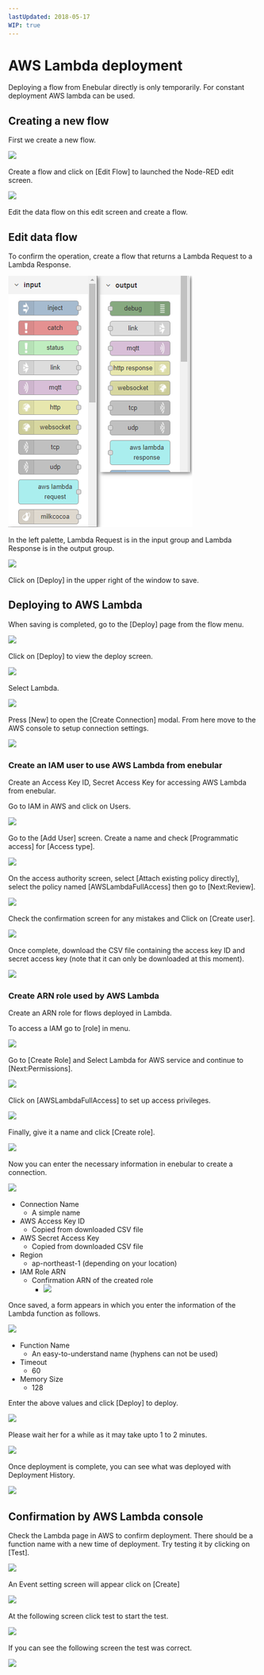 ```yaml
---
lastUpdated: 2018-05-17
WIP: true
---
```


# AWS Lambda deployment

Deploying a flow from Enebular directly is only temporarily. 
For constant deployment AWS lambda can be used. 

## Creating a new flow

First we create a new flow. 

![](https://i.gyazo.com/43daa8adfa160e0db4723a6cb62ec6aa.png)

Create a flow and click on [Edit Flow] to launched the Node-RED edit screen. 

![](https://i.gyazo.com/53824241d584d099aa810e6b3cbab645.png)

Edit the data flow on this edit screen and create a flow.

## Edit data flow

To confirm the operation, create a flow that returns a Lambda Request to a Lambda Response.

![image](../../../_asset/images/Deploy/DeployFlow/Lambda/deploy-deployflow-lambda_03.png)

In the left palette, Lambda Request is in the input group and Lambda Response is in the output group. 

![](https://i.gyazo.com/b474a682aefc4cef62650b0e883f354c.png)

Click on [Deploy] in the upper right of the window to save.

## Deploying to AWS Lambda 

When saving is completed, go to the [Deploy] page from the flow menu.

![](https://i.gyazo.com/6d8611cac4c92473225ebfca7ded8c57.png)

Click on [Deploy] to view the deploy screen.

![](https://i.gyazo.com/88e68c4779864cf8c6f24f6262575e4b.png)

Select Lambda.

![](https://i.gyazo.com/edc9714f15afec8911f67f31cf7141bd.png)

Press [New] to open the [Create Connection] modal.
From here move to the AWS console to setup connection settings.

![](https://i.gyazo.com/3478881bcdb98b1319141df71eed2dd8.png)

### Create an IAM user to use AWS Lambda from enebular

Create an Access Key ID, Secret Access Key for accessing AWS Lambda from enebular.

Go to IAM in AWS and click on Users.

![](https://i.gyazo.com/a36079814c6663851f0c93b82b1ea589.png)

Go to the [Add User] screen.
Create a name and check [Programmatic access] for [Access type].

![](https://i.gyazo.com/6280a25da09312e3bbbef9bae5eedd0d.png)

On the access authority screen, select [Attach existing policy directly], select the policy named [AWSLambdaFullAccess] then go to [Next:Review].

![](https://i.gyazo.com/913d013b1a9f32b0f6a2698e5a12ec32.png)

Check the confirmation screen for any mistakes and Click on [Create user].

![](https://i.gyazo.com/f54408921e545524629b666da55fccff.png)

Once complete, download the CSV file containing the access key ID and secret access key (note that it can only be downloaded at this moment).

![](https://i.gyazo.com/7d99dbaf67c0c9faf1b9de4c50adabd9.png)

### Create ARN role used by AWS Lambda

Create an ARN role for flows deployed in Lambda.

To access a IAM  go to [role] in menu.

![](https://i.gyazo.com/b5286ed7c5c0f7a80ab4375f87c0ff2b.png)

Go to [Create Role] and Select Lambda for AWS service and continue to [Next:Permissions].

![](https://i.gyazo.com/85435143d5fea6b3e90805de5cd4c388.png)

Click on [AWSLambdaFullAccess] to set up access privileges. 

![](https://i.gyazo.com/e1a69b8bb472eb97011523b140856b4a.png)

Finally, give it a name and click [Create role].

![](https://i.gyazo.com/c6264921396b43008c6a0a87002ceaf0.png)

Now you can enter the necessary information in enebular to create a connection.

![](https://i.gyazo.com/bb59cf50a2ae8726bd03f2a4d2f8437a.png)

* Connection Name
    * A simple name
* AWS Access Key ID
    * Copied from downloaded CSV file
* AWS Secret Access Key
    * Copied from downloaded CSV file
* Region
    * ap-northeast-1 (depending on your location)
* IAM Role ARN
    *  Confirmation ARN of the created role
        * ![](https://i.gyazo.com/a435ff36c4fd877589b9036783780d70.png)

Once saved, a form appears in which you enter the information of the Lambda function as follows.

![](https://i.gyazo.com/d89fd1efd0a174c8b223c1367c9557e6.png)

* Function Name
    * An easy-to-understand name (hyphens can not be used)
* Timeout
    * 60
* Memory Size
    * 128

Enter the above values ​​and click [Deploy] to deploy. 

![](https://i.gyazo.com/1cc9f0b2f920449f42f0911c31ff326d.png)

Please wait her for a while as it may take upto 1 to 2 minutes. 

![](https://i.gyazo.com/34b178154e86ccf151a88351f83db6c6.png)

Once deployment is complete, you can see what was deployed with Deployment History.

![](https://i.gyazo.com/f4d810f405533c474b85d3660156de3e.png)

## Confirmation by AWS Lambda console

Check the Lambda page in AWS to confirm deployment. 
There should be a function name with a new time of deployment. 
Try testing it by clicking on [Test]. 

![](https://i.gyazo.com/32d1a956bcdc491b2357b06b95324ced.png)

An Event setting screen will appear click on [Create]

![](https://i.gyazo.com/531f6e2427313a76b675a23ee3e0ff12.png)

At the following screen click test to start the test.

![](https://i.gyazo.com/e3d0756b594c0aeb4de73568e27b2d0c.png)

If you can see the following screen the test was correct. 

![](https://i.gyazo.com/27ebe0ae26f0f7fb68380508c44f0a25.png)